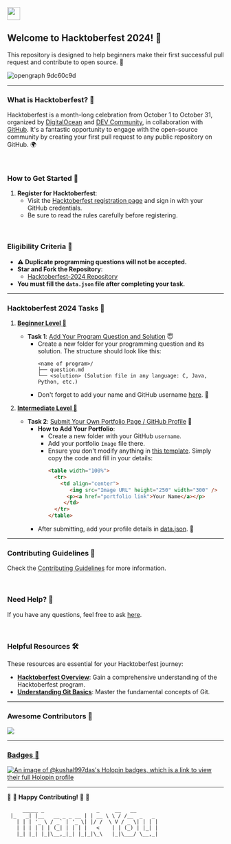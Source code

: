 <a href="https://github.com/Kushal997-das/Hacktoberfest-2024/">
  <img align='center' height="30" src="https://img.shields.io/badge/Hacktoberfest-2024-orange.svg?&style=for-the-badge&logo=KD&logoColor=blue" />
</a> <br>

## Welcome to Hacktoberfest 2024! 🎉

This repository is designed to help beginners make their first successful pull request and contribute to open source. 🌱

![opengraph 9dc60c9d](https://github.com/user-attachments/assets/50bdc4c9-1cd2-45cd-84b5-1ec362f8e903)

---

### What is Hacktoberfest? 🤔

Hacktoberfest is a month-long celebration from October 1 to October 31, organized by [DigitalOcean](https://hacktoberfest.digitalocean.com/) and [DEV Community](https://dev.to/), in collaboration with [GitHub](https://github.com/blog/2433-celebrate-open-source-this-october-with-hacktoberfest). It's a fantastic opportunity to engage with the open-source community by creating your first pull request to any public repository on GitHub. 🌍

<br>

### How to Get Started 🚀

1. **Register for Hacktoberfest**: 
   - Visit the [Hacktoberfest registration page](https://hacktoberfest.digitalocean.com/) and sign in with your GitHub credentials.
   - Be sure to read the rules carefully before registering.

<br>


### Eligibility Criteria 🚫

- **⚠️ Duplicate programming questions will not be accepted.**
- **Star and Fork the Repository**:
  - [Hacktoberfest-2024 Repository](https://github.com/Kushal997-das/Hacktoberfest-2024)
- **You must fill the `data.json` file after completing your task.**



---
### Hacktoberfest 2024 Tasks 🌈

1. **[Beginner Level 📁](https://github.com/Kushal997-das/Hacktoberfest-2024/blob/master/readme.md#task-1-add-your-program-question-and-solution-)**
   - **Task 1**: [Add Your Program Question and Solution](https://github.com/Kushal997-das/Hacktoberfest-2024/tree/master/1.%20Beginner%20level/TASK%20%231) 😇
     - Create a new folder for your programming question and its solution. The structure should look like this:
       ```
       <name of program>/
       ├── question.md
       └── <solution> (Solution file in any language: C, Java, Python, etc.)
       ```
     - Don't forget to add your name and GitHub username [here](https://github.com/Kushal997-das/Hacktoberfest-2024/blob/master/Beginner%20Level%20%F0%9F%93%81/data.json). 📝

2. **[Intermediate Level 📁](https://github.com/Kushal997-das/Hacktoberfest-2024/blob/master/readme.md#task-1-add-your-program-question-and-solution-)**
   - **Task 2**: [Submit Your Own Portfolio Page / GitHub Profile](https://github.com/Kushal997-das/Hacktoberfest-2024/tree/master/1.%20Beginner%20level/TASK%20%232) 📄
     - **How to Add Your Portfolio**:
       - Create a new folder with your GitHub `username`.
       - Add your portfolio `Image` file there.
       - Ensure you don't modify anything in [this template](https://github.com/Kushal997-das/Hacktoberfest-2024/tree/master/Intermediate%20Level%20%F0%9F%93%81#readme). Simply copy the code and fill in your details:
         ```html
         <table width="100%">
           <tr>
             <td align="center">
                <img src="Image URL" height="250" width="300" />
               <p><a href="portfolio link">Your Name</a></p>
              </td>
           </tr>
         </table>
         ```
     - After submitting, add your profile details in [data.json](https://github.com/Kushal997-das/Hacktoberfest-2024/blob/master/Intermediate%20Level%20%F0%9F%93%81/data.json). 📅

---

### Contributing Guidelines 🤝

Check the [Contributing Guidelines](https://github.com/Kushal997-das/Hacktoberfest-2024/blob/master/CONTRIBUTING.md) for more information.

<br>


### Need Help? 🤔

If you have any questions, feel free to ask [here](https://github.com/Kushal997-das/Hacktoberfest-2024/discussions/categories/q-a).

<br>


### Helpful Resources 🛠️

These resources are essential for your Hacktoberfest journey:

- **[Hacktoberfest Overview](https://kushaldas.hashnode.dev/hacktoberfest-everything-you-need-to-know)**: Gain a comprehensive understanding of the Hacktoberfest program.
- **[Understanding Git Basics](https://kushaldas.hashnode.dev/essential-git-commands-a-beginners-guide-to-version-control)**: Master the fundamental concepts of Git.

---

### Awesome Contributors 🌟

<a href="https://github.com/Kushal997-das/Hacktoberfest-2024/graphs/contributors">
  <img src="https://contrib.rocks/image?repo=Kushal997-das/Hacktoberfest-2024" />
</a>

---
### [Badges 🌟](https://www.holopin.io/@kushal997das#badges) 
[![An image of @kushal997das's Holopin badges, which is a link to view their full Holopin profile](https://holopin.me/kushal997das)](https://holopin.io/@kushal997das)

---

:tada: :confetti_ball: **Happy Contributing!** :confetti_ball: :tada:

```
     _____ _                 _     __   __          
 |_   _| |__   __ _ _ __ | | __ \ \ / /__  _   _ 
   | | | '_ \ / _` | '_ \| |/ /  \ V / _ \| | | |
   | | | | | | (_| | | | |   <    | | (_) | |_| |
   |_| |_| |_|\__,_|_| |_|_|\_\   |_|\___/ \__,_|
```
